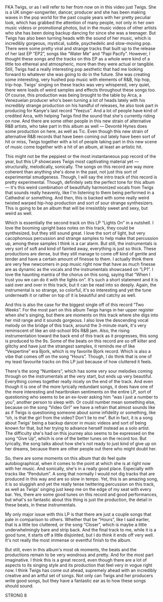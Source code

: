 FKA Twigs, or as I will refer to her from now on in this video just Twigs. She is a UK singer-songwriter, dancer, producer and she has been making waves in the pop world for the past couple years with her pretty peculiar look, which has grabbed the attention of many people, not only in her own music videos or promotional photos, but in the music videos of other artists who she has been doing backup dancing for since she was a teenager. But Twigs has also been turning heads with the sound of her music, which is incredibly gorgeous, mystical, subtle, psychedelic and slow-moving pop. There were some pretty viral and strange tracks that built up to the release of her last EP “EP2”, songs like “Water Me” and “Papi Pacify”. However, I thought these songs and the tracks on this EP as a whole were kind of a little too ethereal and atmospheric, more than they were actual or tangible. Still, Twigs had a really interesting pop aesthetic that had me looking forward to whatever she was going to do in the future. She was creating some interesting, very hushed pop music with elements of R&B, hip hop, trip-hop. Twigs' singing on these tracks was very whispered, very quiet, there were loads of weird samples and effects throughout these songs too. Of course, this production was being brought to the table by Arca, a Venezuelan producer who's been turning a lot of heads lately with his incredibly strange production on his handful of releases, he also took part in producing for Kanye's last record “Yeezus”. And a lot of people have kind of credited Arca, with helping Twigs find the sound that she's currently riding on now. And there are some other people in this new strain of alternative R&B artists, who take part in this album as well — Devonté Hynes does some production on here, as well as Tic. Even though this new strain of alternative R&B records that have been coming out lately have been sort of hit or miss, Twigs together with a lot of people taking part in this new scene of music come together with a hit of an album, at least an artistic hit.

This might not be the peppiest or the most instantaneous pop record of the year, but this LP showcases Twigs most captivating material yet — structurally, melodically, sonically. The songs on this record are way more coherent than anything she's done in the past, not just this sort of experimental smudgeness. Though, I will say the intro track of this record is pretty experimental. Though, definitely sets the perfect tone for this album — it's this weird combination of beautifully harmonized vocals from Twigs that sounds really heavenly, like I'm listening to them being performed in a Cathedral or something. And then, this is backed with some really weird twisted warped hip-hop production and sort of sour strange synthesizers. This is going to be an album that will be irresistibly sweet and sexy, but weird as well.

Which is essentially the second track on this LP “Lights On” in a nutshell. I love the booming upright bass notes on this track, they could be synthesized, but they still sound great. I love the sort of light, but very cacophonous percussion and strange samples to help make that percussion up, among these samples I think is a car alarm. But still, the instrumentals is very sort of soft and kind of fainted away, everything is just so thick. These productions are dense, but they still manage to come off kind of gentle and tender and have a certain amount of finesse to them. I actually think there are very few newcomers in pop music right now that have as much finesse are as dynamic as the vocals and the instrumentals showcased on “LP1”. I love the haunting mantra of the chorus on this song, saying that “When I trust you we can do it with the lights on”. It's such a short statement and it is said over and over in this track, but it can be read into so deeply. Again, the instrumental is so strange, so colorful, it's so interesting and yet the tune underneath it or rather on top of it is beautiful and catchy as well.

And this is also the case for the biggest single off of this record “Two Weeks”. For the most part on this album Twigs hangs in her upper register when she's singing, but there are moments on this track where she digs into her mid range and it sounds gorgeous. I also love the descending vocal melody on the bridge of this track, around the 3-minute mark, it's very reminiscent of like an old-school 90s R&B jam. Also, the rising instrumentation toward the back end of this track as it progresses, this song is produced to the 9s. Some of the beats on this record are so off kilter and glitchy and have just the strangest samples, it reminds me of like “Vespertine” era Bjork, which is my favorite Bjork record. Which is also a vibe that comes off on the song “Hours”. Though, I do think that is one of my least favourite tracks on this LP just because of how cluttered it feels.

There's the song “Numbers”, which has some very sour melodies coming through on the instrumentals at the very start, but ends up very beautiful. Everything comes together really nicely on the end of the track. And even though it is one of the more lyrically redundant songs, it does have one of the more interesting and heartbroken sentiments on the entire LP, sort of questioning who seems to be an ex-lover asking him “was I just a number to you”, another person to sleep with. Or could number mean something else, because on the song “Video Girl” we have a refrain that almost sounds like as if Twigs is questioning someone about some infidelity or something, like “oh, is that the girl from the video? Don't lie to me”. But in fact, it is a song about Twigs' being a backup dancer in music videos and sort of being known for that, but her trying to advance herself instead as a solo artist. The difficulty she's had on this journey also seems to be expressed on the song “Give Up”, which is one of the better tunes on the record too. But lyrically, the song talks about how she's not ready to just kind of give up on her dreams, because there are other people out there who might doubt her.

So, there are some moments on this album that do feel quite autobiographical, when it comes to the point at which she is at right now with her music. And sonically, she's in a really good place. Especially with tracks like “Pendulum”. A song that normally I would not dig tracks that are produced in this way and are so slow in tempo. Yet, this is an amazing song, it is so sluggish and yet the really tense twittering percussion on this track, as well as Twigs' singing just keep me on the edge of my seat with every bar. Yes, there are some good tunes on this record and good performances, but what's so fantastic about this thing is just the production, the detail in these beats, in these instrumentals.

My only major issue with this LP is that there are just a couple songs that pale in comparison to others. Whether that be “Hours”, like I said earlier, that is a little too cluttered, or the song “Closer”, which is maybe a little underwhelmingly bare and strip back. And the final track to me, while it is a good tune, it starts off a little disjointed, but I do think it ends off very well. It's not really the most immense or eventful finish to the album.

But still, even in this album's most ok moments, the beats and the productions remain to be very wondrous and pretty. And for the most part imaginative. I think this is a great record, even though there are a lot of aspects to its singing style and its production that feel very in vogue right now. I think Twigs has come out ahead, supremely ahead with an incredibly creative and an artful set of songs. Not only can Twigs and her producers write good songs, but they have a fantastic ear as to how these songs should sound.

STRONG 8
